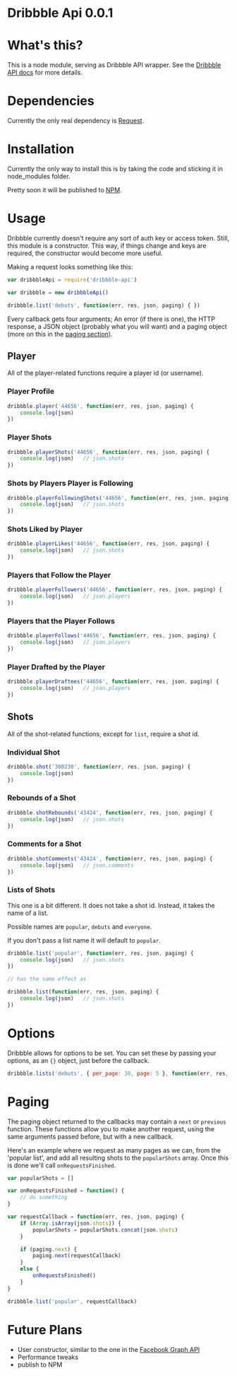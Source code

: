 Dribbble Api 0.0.1
==================


# What's this?

This is a node module, serving as Dribbble API wrapper. See the [Dribbble API docs](http://dribbble.com/api/) for more details.


# Dependencies

Currently the only real dependency is [Request](https://github.com/mikeal/request).


# Installation

Currently the only way to install this is by taking the code and sticking it in node_modules folder. 

Pretty soon it will be published to [NPM](http://npmjs.org/).


# Usage

Dribbble currently doesn't require any sort of auth key or access token. Still, this module is a constructor. This way, if things change and keys are required, the constructor would become more useful.

Making a request looks something like this:

```js
var dribbbleApi = require('dribbble-api')

var dribbble = new dribbbleApi()

dribbble.list('debuts', function(err, res, json, paging) { })
```

Every callback gets four arguments; An error (if there is one), the HTTP response, a JSON object (probably what you will want) and a paging object (more on this in the [paging section](#paging)).


## Player

All of the player-related functions require a player id (or username).

### Player Profile

```js
dribbble.player('44656', function(err, res, json, paging) {
	console.log(json)
})
```

### Player Shots

```js
dribbble.playerShots('44656', function(err, res, json, paging) {
	console.log(json)	// json.shots
})
```

### Shots by Players Player is Following

```js
dribbble.playerFollowingShots('44656', function(err, res, json, paging) {
	console.log(json)	// json.shots
})
```

### Shots Liked by Player

```js
dribbble.playerLikes('44656', function(err, res, json, paging) {
	console.log(json)	// json.shots
})
```

### Players that Follow the Player

```js
dribbble.playerFollowers('44656', function(err, res, json, paging) {
	console.log(json)	// json.players
})
```

### Players that the Player Follows

```js
dribbble.playerFollows('44656', function(err, res, json, paging) {
	console.log(json)	// json.players
})
```

### Player Drafted by the Player

```js
dribbble.playerDraftees('44656', function(err, res, json, paging) {
	console.log(json)	// json.players
})
```


## Shots

All of the shot-related functions, except for `list`, require a shot id.

### Individual Shot

```js
dribbble.shot('300230', function(err, res, json, paging) {
	console.log(json)
})
```

### Rebounds of a Shot

```js
dribbble.shotRebounds('43424', function(err, res, json, paging) {
	console.log(json) 	// json.shots
})
```

### Comments for a Shot

```js
dribbble.shotComments('43424', function(err, res, json, paging) {
	console.log(json) 	// json.comments
})
```

### Lists of Shots

This one is a bit different. It does not take a shot id. Instead, it takes the name of a list.

Possible names are `popular`, `debuts` and `everyone`. 

If you don't pass a list name it will default to `popular`.

```js
dribbble.list('popular', function(err, res, json, paging) {
	console.log(json) 	// json.shots
})

// has the same effect as

dribbble.list(function(err, res, json, paging) {
	console.log(json) 	// json.shots
})
```


# Options

Dribbble allows for options to be set. You can set these by passing your options, as an `{}` object, just before the callback.

```js
dribbble.lists('debuts', { per_page: 30, page: 5 }, function(err, res, json, paging) { })
```


# Paging

The paging object returned to the callbacks may contain a `next` or `previous` function. These functions allow you to make another request, using the same arguments passed before, but with a new callback.

Here's an example where we request as many pages as we can, from the 'popular list', and add all resulting shots to the `popularShots` array.
Once this is done we'll call `onRequestsFinished`.

```js
var popularShots = []

var onRequestsFinished = function() {
	// do something
}

var requestCallback = function(err, res, json, paging) {
	if (Array.isArray(json.shots)) {
		popularShots = popularShots.concat(json.shots)
	}

	if (paging.next) {
		paging.next(requestCallback)
	}
	else {
		onRequestsFinished()
	}
}

dribbble.list('popular', requestCallback)
```

# Future Plans

* User constructor, similar to the one in the [Facebook Graph API](https://github.com/tmarshall/Facebook-Graph-API#using-the-user-object)
* Performance tweaks
* publish to NPM